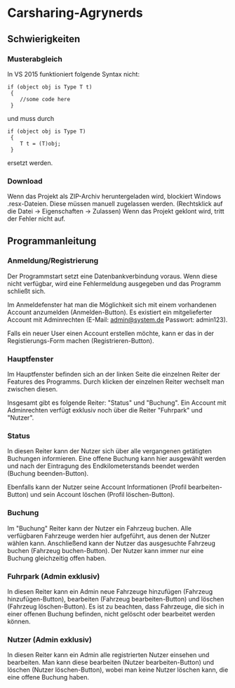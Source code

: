 # Carsharing-Agrynerds
## Schwierigkeiten
### Musterabgleich
In VS 2015 funktioniert folgende Syntax nicht:
```
if (object obj is Type T t)
 {
    //some code here
 }
```
und muss durch
```
if (object obj is Type T)
 {
    T t = (T)obj;
 }
```
ersetzt werden.

### Download
Wenn das Projekt als ZIP-Archiv heruntergeladen wird, blockiert Windows .resx-Dateien.
Diese müssen manuell zugelassen werden.
(Rechtsklick auf die Datei -> Eigenschaften -> Zulassen)
Wenn das Projekt geklont wird, tritt der Fehler nicht auf.

## Programmanleitung
### Anmeldung/Registrierung
Der Programmstart setzt eine Datenbankverbindung voraus. Wenn diese nicht verfügbar, wird eine Fehlermeldung
ausgegeben und das Programm schließt sich.

Im Anmeldefenster hat man die Möglichkeit sich mit einem vorhandenen Account anzumelden (Anmelden-Button).
Es existiert ein mitgelieferter Account mit Adminrechten (E-Mail: admin@system.de Passwort: admin123).

Falls ein neuer User einen Account erstellen möchte, kann er das in der Registierungs-Form machen (Registrieren-Button).

### Hauptfenster
Im Hauptfenster befinden sich an der linken Seite die einzelnen Reiter der Features des Programms.
Durch klicken der einzelnen Reiter wechselt man zwischen diesen.

Insgesamt gibt es folgende Reiter: "Status" und "Buchung".
Ein Account mit Adminrechten verfügt exklusiv noch über die Reiter "Fuhrpark" und "Nutzer".

### Status
In diesen Reiter kann der Nutzer sich über alle vergangenen getätigten Buchungen informieren.
Eine offene Buchung kann hier ausgewählt werden und nach der Eintragung des Endkilometerstands beendet werden (Buchung beenden-Button).

Ebenfalls kann der Nutzer seine Account Informationen (Profil bearbeiten-Button) und sein Account löschen (Profil löschen-Button).

### Buchung
Im "Buchung" Reiter kann der Nutzer ein Fahrzeug buchen.
Alle verfügbaren Fahrzeuge werden hier aufgeführt, aus denen der Nutzer wählen kann.
Anschließend kann der Nutzer das ausgesuchte Fahrzeug buchen (Fahrzeug buchen-Button).
Der Nutzer kann immer nur eine Buchung gleichzeitig offen haben.

### Fuhrpark (Admin exklusiv)
In diesen Reiter kann ein Admin neue Fahrzeuge hinzufügen (Fahrzeug hinzufügen-Button), bearbeiten (Fahrzeug bearbeiten-Button) und löschen (Fahrzeug löschen-Button).
Es ist zu beachten, dass Fahrzeuge, die sich in einer offenen Buchung befinden, nicht gelöscht oder bearbeitet werden können.

### Nutzer (Admin exklusiv)
In diesen Reiter kann ein Admin alle registrierten Nutzer einsehen und bearbeiten.
Man kann diese bearbeiten (Nutzer bearbeiten-Button) und löschen (Nutzer löschen-Button), wobei man keine Nutzer löschen
kann, die eine offene Buchung haben.
